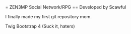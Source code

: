 = ZEN3MP Social Network/RPG
== Developed by Scawful

I finally made my first git repository mom.

Twig
Bootstrap 4 (Suck it, haters)
